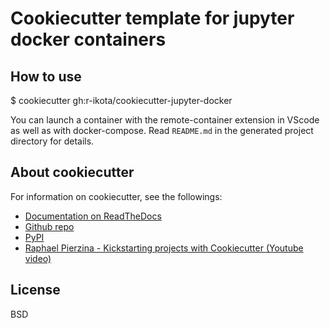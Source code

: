 # Cookiecutter template for jupyter docker containers

## How to use

  $ cookiecutter gh:r-ikota/cookiecutter-jupyter-docker

You can launch a container with the remote-container extension in VScode as well as with docker-compose.
Read `README.md` in the generated project directory for details.

## About cookiecutter

For information on cookiecutter, see the followings:
* [Documentation on ReadTheDocs](https://cookiecutter.readthedocs.io)
* [Github repo](https://github.com/audreyr/cookiecutter)
* [PyPI](https://pypi.python.org/pypi/cookiecutter)
* [Raphael Pierzina - Kickstarting projects with Cookiecutter (Youtube video)](https://youtu.be/nExL0SgKsDY)


## License
BSD

